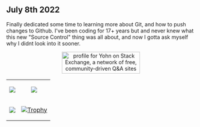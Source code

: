 
 ## July 8th 2022

Finally dedicated some time to learning more about Git, and how to push changes to Github. 
I've been coding for 17+ years but and never knew what this new "Source Control" thing was all about, and now I gotta ask myself why I didnt look into it sooner.

<p align="center">
  <a href="https://stackoverflow.com/users/1441372/yohn"><img src="https://stackexchange.com/users/flair/1548427.png?theme=dark" width="208" height="58" alt="profile for Yohn on Stack Exchange, a network of free, community-driven Q&amp;A sites" title="profile for Yohn on Stack Exchange, a network of free, community-driven Q&amp;A sites"></a>
</p>

<table><tr><td>
<p align="center">
  <a href="https://github.com/anuraghazra/github-readme-stats"><img src="https://github-readme-stats.vercel.app/api?username=Yohn&show_icons=true&theme=github_dark&count_private=true&hide_border=true&layout=compact"></a>
</p>
</td><td>
<p align="center">
 <a href="https://git.io/streak-stats"><img src="https://github-readme-streak-stats.herokuapp.com?user=Yohn&theme=github-dark-blue&hide_border=true&stroke=4b8dda&ring=ff6723&fire=ffb02e&currStreakNum=dd5018&dates=a74816&sideLabels=4b8dda&sideNums=ff6723&currStreakLabel=4b8dda"></a>
</p>
</td></tr>
<tr><td valign="middle">
<p align="center">
 <a href="https://github.com/anuraghazra/github-readme-stats"><img src="https://github-readme-stats.vercel.app/api/wakatime?username=Yohn&layout=compact&theme=github_dark&hide_border=true"></a>
</p></td><td>
  <a href="https://github.com/ryo-ma/github-profile-trophy"><img src="https://github-profile-trophy.vercel.app/?username=Yohn&theme=darkhub&column=4&text_color=ff6723&no-frame=true" alt="Trophy"></a></td></tr></table>


 
<!--*Yohn/Yohn** is a ✨ _special_ ✨ repository because its `README.md` (this file) appears on your github_dar]

Here are some ideas to get you started:

- 🔭 I’m currently working on ...
- 🌱 I’m currently learning ...
- 👯 I’m looking to collaborate on ...
- 🤔 I’m looking for help with ...
- 💬 Ask me about ...
- 📫 How to reach me: ...
- 😄 Pronouns: ...
- ⚡ Fun fact: ...
-->

